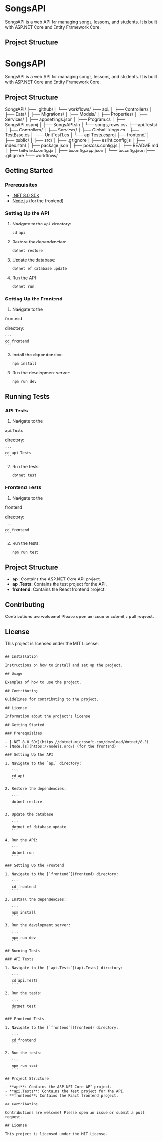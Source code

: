 # SongsAPI

SongsAPI is a web API for managing songs, lessons, and students. It is built with ASP.NET Core and Entity Framework Core.

## Project Structure

# SongsAPI

SongsAPI is a web API for managing songs, lessons, and students. It is built with ASP.NET Core and Entity Framework Core.

## Project Structure

SongsAPI/
├── .github/
│ └── workflows/
├── api/
│ ├── Controllers/
│ ├── Data/
│ ├── Migrations/
│ ├── Models/
│ ├── Properties/
│ ├── Services/
│ ├── appsettings.json
│ ├── Program.cs
│ ├── SongsAPI.csproj
│ ├── SongsAPI.sln
│ └── songs_rows.csv
├──api.Tests/
│ ├── Controllers/
│ ├── Services/
│ ├── GlobalUsings.cs
│ ├── TestBase.cs
│ ├── UnitTest1.cs
│ └── api.Tests.csproj
├── frontend/
│ ├── public/
│ ├── src/
│ ├── .gitignore
│ ├── eslint.config.js
│ ├── index.html
│ ├── package.json
│ ├── postcss.config.js
│ ├── README.md
│ ├── tailwind.config.js
│ ├── tsconfig.app.json
│ └── tsconfig.json
├── .gitignore
└── workflows/

## Getting Started

### Prerequisites

- [.NET 8.0 SDK](https://dotnet.microsoft.com/download/dotnet/8.0)
- [Node.js](https://nodejs.org/) (for the frontend)

### Setting Up the API

1. Navigate to the `api` directory:

   ```
   cd api
   ```

2. Restore the dependencies:

   ```
   dotnet restore
   ```

3. Update the database:

   ```
   dotnet ef database update
   ```

4. Run the API:

   ```
   dotnet run
   ```

### Setting Up the Frontend

1. Navigate to the

frontend

directory:

    ```
    cd frontend
    ```

2. Install the dependencies:

   ```
   npm install
   ```

3. Run the development server:

   ```
   npm run dev
   ```

## Running Tests

### API Tests

1. Navigate to the

api.Tests

directory:

    ```
    cd api.Tests
    ```

2. Run the tests:

   ```
   dotnet test
   ```

### Frontend Tests

1. Navigate to the

frontend

directory:

    ```
    cd frontend
    ```

2. Run the tests:

   ```
   npm run test
   ```

## Project Structure

- **api**: Contains the ASP.NET Core API project.
- **api.Tests**: Contains the test project for the API.
- **frontend**: Contains the React frontend project.

## Contributing

Contributions are welcome! Please open an issue or submit a pull request.

## License

This project is licensed under the MIT License.

````

## Installation

Instructions on how to install and set up the project.

## Usage

Examples of how to use the project.

## Contributing

Guidelines for contributing to the project.

## License

Information about the project's license.

## Getting Started

### Prerequisites

- [.NET 8.0 SDK](https://dotnet.microsoft.com/download/dotnet/8.0)
- [Node.js](https://nodejs.org/) (for the frontend)

### Setting Up the API

1. Navigate to the `api` directory:

   ```
   cd api
   ```

2. Restore the dependencies:

   ```
   dotnet restore
   ```

3. Update the database:

   ```
   dotnet ef database update
   ```

4. Run the API:

   ```
   dotnet run
   ```

### Setting Up the Frontend

1. Navigate to the [`frontend`](frontend) directory:

   ```
   cd frontend
   ```

2. Install the dependencies:

   ```
   npm install
   ```

3. Run the development server:

   ```
   npm run dev
   ```

## Running Tests

### API Tests

1. Navigate to the [`api.Tests`](api.Tests) directory:

   ```
   cd api.Tests
   ```

2. Run the tests:

   ```
   dotnet test
   ```

### Frontend Tests

1. Navigate to the [`frontend`](frontend) directory:

   ```
   cd frontend
   ```

2. Run the tests:

   ```
   npm run test
   ```

## Project Structure

- **api**: Contains the ASP.NET Core API project.
- **api.Tests**: Contains the test project for the API.
- **frontend**: Contains the React frontend project.

## Contributing

Contributions are welcome! Please open an issue or submit a pull request.

## License

This project is licensed under the MIT License.
````
